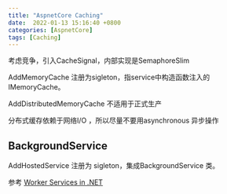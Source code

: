 ```yaml
---
title: "AspnetCore Caching"
date:  2022-01-13 15:16:40 +0800
categories: [AspnetCore]
tags: [Caching]
---
```


考虑竞争，引入CacheSignal，内部实现是SemaphoreSlim

AddMemoryCache 注册为sigleton，指service中构造函数注入的IMemoryCache。

AddDistributedMemoryCache 不适用于正式生产

分布式缓存依赖于网络I/O ，所以尽量不要用asynchronous 异步操作


## BackgroundService

AddHostedService 注册为 sigleton，集成BackgroundService 类。

参考 [Worker Services in .NET](https://docs.microsoft.com/en-us/dotnet/core/extensions/workers)
